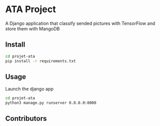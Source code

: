 # ATA Project

A Django application that classify sended pictures with TensorFlow and store them with MangoDB

## Install

```sh
cd projet-ata
pip install -r requirements.txt
```

## Usage

Launch the django app

```sh
cd projet-ata
python3 manage.py runserver 0.0.0.0:8000
```

## Contributors
